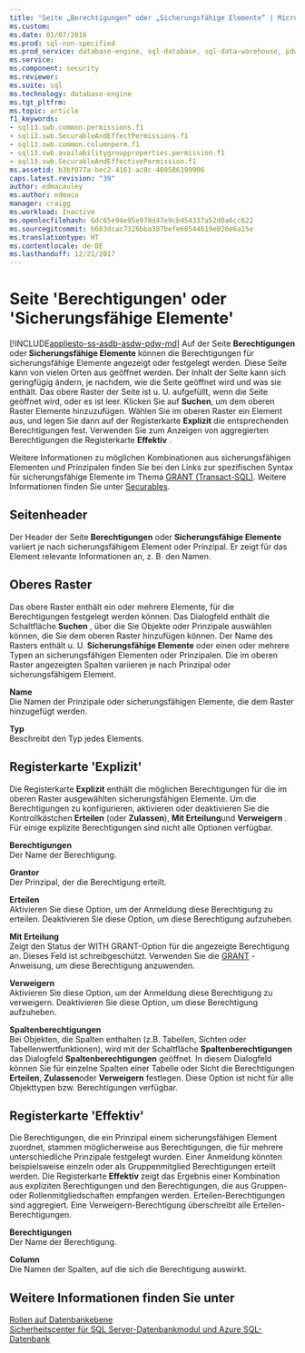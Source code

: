 ```yaml
---
title: "Seite „Berechtigungen“ oder „Sicherungsfähige Elemente“ | Microsoft-Dokumentation"
ms.custom: 
ms.date: 01/07/2016
ms.prod: sql-non-specified
ms.prod_service: database-engine, sql-database, sql-data-warehouse, pdw
ms.service: 
ms.component: security
ms.reviewer: 
ms.suite: sql
ms.technology: database-engine
ms.tgt_pltfrm: 
ms.topic: article
f1_keywords:
- sql13.swb.common.permissions.f1
- sql13.swb.SecurableAndEffectPermissions.f1
- sql13.swb.common.columnperm.f1
- sql13.swb.availabilitygroupproperties.permission.f1
- sql13.swb.SecurableAndEffectivePermission.f1
ms.assetid: b3bf077a-bec2-4161-ac0c-460586199906
caps.latest.revision: "39"
author: edmacauley
ms.author: edmaca
manager: craigg
ms.workload: Inactive
ms.openlocfilehash: 6dc65e94e95e978d47e9cb454337a52d0a6cc622
ms.sourcegitcommit: b603dcac7326bba387befe68544619e026e6a15e
ms.translationtype: HT
ms.contentlocale: de-DE
ms.lasthandoff: 12/21/2017
---
```

# <a name="permissions-or-securables-page"></a>Seite 'Berechtigungen' oder 'Sicherungsfähige Elemente'
[!INCLUDE[appliesto-ss-asdb-asdw-pdw-md](../../includes/appliesto-ss-asdb-asdw-pdw-md.md)] Auf der Seite **Berechtigungen** oder **Sicherungsfähige Elemente** können die Berechtigungen für sicherungsfähige Elemente angezeigt oder festgelegt werden. Diese Seite kann von vielen Orten aus geöffnet werden. Der Inhalt der Seite kann sich geringfügig ändern, je nachdem, wie die Seite geöffnet wird und was sie enthält. Das obere Raster der Seite ist u. U. aufgefüllt, wenn die Seite geöffnet wird, oder es ist leer. Klicken Sie auf **Suchen**, um dem oberen Raster Elemente hinzuzufügen. Wählen Sie im oberen Raster ein Element aus, und legen Sie dann auf der Registerkarte **Explizit** die entsprechenden Berechtigungen fest. Verwenden Sie zum Anzeigen von aggregierten Berechtigungen die Registerkarte **Effektiv** .  
  
 Weitere Informationen zu möglichen Kombinationen aus sicherungsfähigen Elementen und Prinzipalen finden Sie bei den Links zur spezifischen Syntax für sicherungsfähige Elemente im Thema [GRANT &#40;Transact-SQL&#41;](../../t-sql/statements/grant-transact-sql.md). Weitere Informationen finden Sie unter [Securables](../../relational-databases/security/securables.md).  
  
## <a name="page-header"></a>Seitenheader  
 Der Header der Seite **Berechtigungen** oder **Sicherungsfähige Elemente** variiert je nach sicherungsfähigem Element oder Prinzipal. Er zeigt für das Element relevante Informationen an, z. B. den Namen.  
  
## <a name="upper-grid"></a>Oberes Raster  
 Das obere Raster enthält ein oder mehrere Elemente, für die Berechtigungen festgelegt werden können. Das Dialogfeld enthält die Schaltfläche **Suchen** , über die Sie Objekte oder Prinzipale auswählen können, die Sie dem oberen Raster hinzufügen können. Der Name des Rasters enthält u. U. **Sicherungsfähige Elemente** oder einen oder mehrere Typen an sicherungsfähigen Elementen oder Prinzipalen. Die im oberen Raster angezeigten Spalten variieren je nach Prinzipal oder sicherungsfähigem Element.  
  
 **Name**  
 Die Namen der Prinzipale oder sicherungsfähigen Elemente, die dem Raster hinzugefügt werden.  
  
 **Typ**  
 Beschreibt den Typ jedes Elements.  
  
## <a name="explicit-tab"></a>Registerkarte 'Explizit'  
 Die Registerkarte **Explizit** enthält die möglichen Berechtigungen für die im oberen Raster ausgewählten sicherungsfähigen Elemente. Um die Berechtigungen zu konfigurieren, aktivieren oder deaktivieren Sie die Kontrollkästchen **Erteilen** (oder **Zulassen**), **Mit Erteilung**und **Verweigern** . Für einige explizite Berechtigungen sind nicht alle Optionen verfügbar.  
  
 **Berechtigungen**  
 Der Name der Berechtigung.  
  
 **Grantor**  
 Der Prinzipal, der die Berechtigung erteilt.  
  
 **Erteilen**  
 Aktivieren Sie diese Option, um der Anmeldung diese Berechtigung zu erteilen. Deaktivieren Sie diese Option, um diese Berechtigung aufzuheben.  
  
 **Mit Erteilung**  
 Zeigt den Status der WITH GRANT-Option für die angezeigte Berechtigung an. Dieses Feld ist schreibgeschützt. Verwenden Sie die [GRANT](../../t-sql/statements/grant-transact-sql.md) -Anweisung, um diese Berechtigung anzuwenden.  
  
 **Verweigern**  
 Aktivieren Sie diese Option, um der Anmeldung diese Berechtigung zu verweigern. Deaktivieren Sie diese Option, um diese Berechtigung aufzuheben.  
  
 **Spaltenberechtigungen**  
 Bei Objekten, die Spalten enthalten (z.B. Tabellen, Sichten oder Tabellenwertfunktionen), wird mit der Schaltfläche **Spaltenberechtigungen** das Dialogfeld **Spaltenberechtigungen** geöffnet. In diesem Dialogfeld können Sie für einzelne Spalten einer Tabelle oder Sicht die Berechtigungen **Erteilen**, **Zulassen**oder **Verweigern** festlegen. Diese Option ist nicht für alle Objekttypen bzw. Berechtigungen verfügbar.  
  
## <a name="effective-tab"></a>Registerkarte 'Effektiv'  
 Die Berechtigungen, die ein Prinzipal einem sicherungsfähigen Element zuordnet, stammen möglicherweise aus Berechtigungen, die für mehrere unterschiedliche Prinzipale festgelegt wurden. Einer Anmeldung könnten beispielsweise einzeln oder als Gruppenmitglied Berechtigungen erteilt werden. Die Registerkarte **Effektiv** zeigt das Ergebnis einer Kombination aus expliziten Berechtigungen und den Berechtigungen, die aus Gruppen- oder Rollenmitgliedschaften empfangen werden. Erteilen-Berechtigungen sind aggregiert. Eine Verweigern-Berechtigung überschreibt alle Erteilen-Berechtigungen.  
  
 **Berechtigungen**  
 Der Name der Berechtigung.  
  
 **Column**  
 Die Namen der Spalten, auf die sich die Berechtigung auswirkt.  
  
## <a name="see-also"></a>Weitere Informationen finden Sie unter  
 [Rollen auf Datenbankebene](../../relational-databases/security/authentication-access/database-level-roles.md)   
 [Sicherheitscenter für SQL Server-Datenbankmodul und Azure SQL-Datenbank](../../relational-databases/security/security-center-for-sql-server-database-engine-and-azure-sql-database.md)  
  
  
